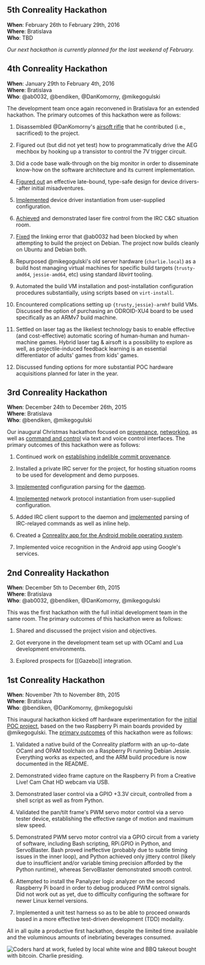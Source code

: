 5th Conreality Hackathon
------------------------

**When**: February 26th to February 29th, 2016  
**Where**: Bratislava  
**Who**: TBD  

*Our next hackathon is currently planned for the last weekend of February.*

4th Conreality Hackathon
------------------------

**When**: January 29th to February 4th, 2016  
**Where**: Bratislava  
**Who**: @ab0032, @bendiken, @DanKomorny, @mikegogulski  

The development team once again reconvened in Bratislava for an extended
hackathon. The primary outcomes of this hackathon were as follows:

1. Disassembled @DanKomorny's [airsoft
   rifle](http://www.hobbytron.com/ElectricM14RISEBRM6681SniperRifleFPS370AirsoftGun.html)
   that he contributed (i.e., sacrificed) to the project.

1. Figured out (but did not yet test) how to programmatically drive the AEG
   mechbox by hooking up a transistor to control the 7V trigger circuit.

1. Did a code base walk-through on the big monitor in order to disseminate
   know-how on the software architecture and its current implementation.

1. [Figured out](https://github.com/conreality/conreality/commit/3c819aedf364dee395de71d309e0e5121d108cb5)
   an effective late-bound, type-safe design for device drivers--after
   initial misadventures.

1. [Implemented](https://github.com/conreality/conreality/commit/8da1d3afb00a1f5de1f8e6d24c943889cea86029)
   device driver instantiation from user-supplied configuration.

1. [Achieved](https://github.com/conreality/conreality/commit/f4fb376f2522f631bfb1312d8c61fc58c58f2f28)
   and demonstrated laser fire control from the IRC C&C situation room.

1. [Fixed](https://github.com/conreality/conreality/commit/dc2a7caea0d27847932cd24a03ed16b7ddfed327)
   the linking error that @ab0032 had been blocked by when attempting to
   build the project on Debian. The project now builds cleanly on Ubuntu and
   Debian both.

1. Repurposed @mikegogulski's old server hardware (`charlie.local`) as a
   build host managing virtual machines for specific build targets
   (`trusty-amd64`, `jessie-amd64`, etc) using standard *libvirt* tooling.

1. Automated the build VM installation and post-installation configuration
   procedures substantially, using scripts based on `virt-install`.

1. Encountered complications setting up `{trusty,jessie}-armhf` build VMs.
   Discussed the option of purchasing an ODROID-XU4 board to be used
   specifically as an ARMv7 build machine.

1. Settled on laser tag as the likeliest technology basis to enable
   effective (and cost-effective) automatic scoring of human-human and
   human-machine games. Hybrid laser tag & airsoft is a possibility to
   explore as well, as projectile-induced feedback learning is an essential
   differentiator of adults' games from kids' games.

1. Discussed funding options for more substantial POC hardware acquisitions
   planned for later in the year.

3rd Conreality Hackathon
------------------------

**When**: December 24th to December 26th, 2015  
**Where**: Bratislava  
**Who**: @bendiken, @mikegogulski  

Our inaugural Christmas hackathon focused on [provenance](Provenance),
[networking](Networking), as well as [command and
control](Command-&-Control) via text and voice control interfaces.
The primary outcomes of this hackathon were as follows:

1. Continued work on [establishing indelible commit
   provenance](https://groups.google.com/d/msg/conreality/3u38BhSUKok/Pl2Jpgx-BAAJ).

1. Installed a private IRC server for the project, for hosting situation
   rooms to be used for development and demo purposes.

1. [Implemented](https://github.com/conreality/conreality/commit/62904b08eb9e54d04837a60de895fdb1ad372607)
   configuration parsing for the [daemon](Server-Daemon).

1. [Implemented](https://github.com/conreality/conreality/commit/31c885e919a4d91a62dfd0989f46e6b54feb38ce)
   network protocol instantiation from user-supplied configuration.

1. Added IRC client support to the daemon and
   [implemented](https://github.com/conreality/conreality/commit/81234836f56d2da58a079a413b42993d21e73d14)
   parsing of IRC-relayed commands as well as inline help.

1. Created a [Conreality app for the Android mobile operating
   system](https://github.com/conreality/conreality-for-android).

1. Implemented voice recognition in the Android app using Google's services.

2nd Conreality Hackathon
------------------------

**When**: December 5th to December 6th, 2015  
**Where**: Bratislava  
**Who**: @ab0032, @bendiken, @DanKomorny, @mikegogulski  

This was the first hackathon with the full initial development team in the
same room. The primary outcomes of this hackathon were as follows:

1. Shared and discussed the project vision and objectives.

1. Got everyone in the development team set up with OCaml and Lua
   development environments.

1. Explored prospects for [[Gazebo]] integration.

1st Conreality Hackathon
------------------------

**When**: November 7th to November 8th, 2015  
**Where**: Bratislava  
**Who**: @bendiken, @DanKomorny, @mikegogulski  

This inaugural hackathon kicked off hardware experimentation for the
[initial POC project](Laser-Turret), based on the two Raspberry Pi main
boards provided by @mikegogulski. The [primary
outcomes](https://groups.google.com/forum/#!topic/conreality/5Zk2kOBW1aU)
of this hackathon were as follows:

1. Validated a native build of the Conreality platform with an up-to-date
   OCaml and OPAM toolchain on a Raspberry Pi running Debian Jessie.
   Everything works as expected, and the ARM build procedure is now
   documented in the README.

2. Demonstrated video frame capture on the Raspberry Pi from a Creative
   Live! Cam Chat HD webcam via USB.

3. Demonstrated laser control via a GPIO +3.3V circuit, controlled from a
   shell script as well as from Python.

4. Validated the pan/tilt frame's PWM servo motor control via a servo tester
   device, establishing the effective range of motion and maximum slew
   speed.

5. Demonstrated PWM servo motor control via a GPIO circuit from a variety of
   software, including Bash scripting, RPi.GPIO in Python, and ServoBlaster.
   Bash proved ineffective (probably due to subtle timing issues in the
   inner loop), and Python achieved only jittery control (likely due to
   insufficient and/or variable timing precision afforded by the Python
   runtime), whereas ServoBlaster demonstrated smooth control.

6. Attempted to install the Panalyzer logic analyzer on the second Raspberry
   Pi board in order to debug produced PWM control signals. Did not work out
   as yet, due to difficulty configuring the software for newer Linux kernel
   versions.

7. Implemented a unit test harness so as to be able to proceed onwards based
   in a more effective test-driven development (TDD) modality.

All in all quite a productive first hackathon, despite the limited
time available and the voluminous amounts of inebriating beverages
consumed.

![Coders hard at work, fueled by local white wine and BBQ takeout bought
with bitcoin. Charlie presiding.](/images/hackathon1.jpg)
